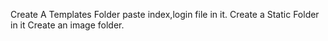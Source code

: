 Create A Templates Folder paste index,login file in it.
Create a Static Folder in it Create an image folder.
